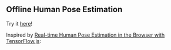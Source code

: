 ## Offline Human Pose Estimation

Try it [here](https://pose-estimation-1253369619.cos-website.ap-beijing.myqcloud.com)!


Inspired by [Real-time Human Pose Estimation in the Browser with TensorFlow.js](https://medium.com/tensorflow/real-time-human-pose-estimation-in-the-browser-with-tensorflow-js-7dd0bc881cd5): 